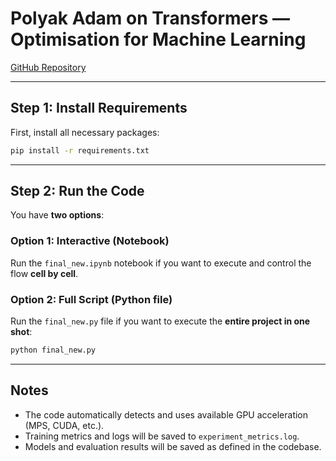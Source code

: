 # Polyak Adam on Transformers — Optimisation for Machine Learning

[GitHub Repository](https://github.com/aryansingh920/polyak-adam-on-transformers-optimisation-for-machine-learning)

---

## Step 1: Install Requirements

First, install all necessary packages:

```bash
pip install -r requirements.txt
```

---

## Step 2: Run the Code

You have **two options**:

### Option 1: Interactive (Notebook)
Run the `final_new.ipynb` notebook if you want to execute and control the flow **cell by cell**.

### Option 2: Full Script (Python file)
Run the `final_new.py` file if you want to execute the **entire project in one shot**:

```bash
python final_new.py
```

---

## Notes
- The code automatically detects and uses available GPU acceleration (MPS, CUDA, etc.).
- Training metrics and logs will be saved to `experiment_metrics.log`.
- Models and evaluation results will be saved as defined in the codebase.
